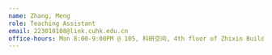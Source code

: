 ```yaml
---
name: Zhang, Meng
role: Teaching Assistant
email: 223010108@link.cuhk.edu.cn
office-hours: Mon 8:00-9:00PM @ 105, 科研空间, 4th floor of Zhixin Building
---
```

